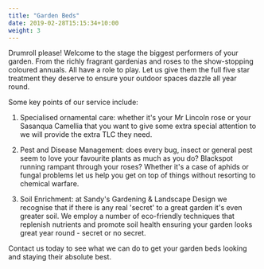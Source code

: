 ```yaml
---
title: "Garden Beds"
date: 2019-02-28T15:15:34+10:00
weight: 3
---
```


Drumroll please! Welcome to the stage the biggest performers of your garden. From the richly fragrant gardenias and roses to the show-stopping coloured annuals. All have a role to play. Let us give them the full five star treatment they deserve to ensure your outdoor spaces dazzle all year round. 

Some key points of our service include:

1. Specialised ornamental care: whether it's your Mr Lincoln rose or your Sasanqua Camellia that you want to give some extra special attention to we will provide the extra TLC they need. 

2. Pest and Disease Management: does every bug, insect or general pest seem to love your favourite plants as much as you do? Blackspot running rampant through your roses? Whether it's a case of aphids or fungal problems let us help you get on top of things without resorting to chemical warfare.

3. Soil Enrichment: at Sandy's Gardening & Landscape Design we recognise that if there is any real 'secret' to a great garden it's even greater soil. We employ a number of eco-friendly techniques that replenish nutrients and promote soil health ensuring your garden looks great year round - secret or no secret.


Contact us today to see what we can do to get your garden beds looking and staying their absolute best.